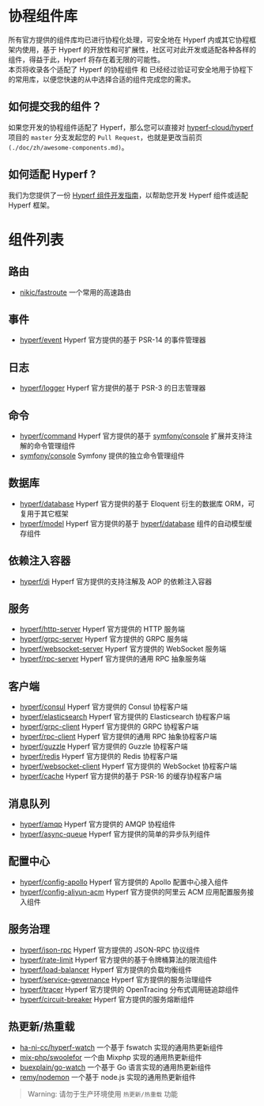 # 协程组件库

所有官方提供的组件库均已进行协程化处理，可安全地在 Hyperf 内或其它协程框架内使用，基于 Hyperf 的开放性和可扩展性，社区可对此开发或适配各种各样的组件，得益于此，Hyperf 将存在着无限的可能性。   
本页将收录各个适配了 Hyperf 的协程组件 和 已经经过验证可安全地用于协程下的常用库，以便您快速的从中选择合适的组件完成您的需求。

## 如何提交我的组件？

如果您开发的协程组件适配了 Hyperf，那么您可以直接对 [hyperf-cloud/hyperf](https://github.com/hyperf-cloud/hyperf) 项目的 `master` 分支发起您的 `Pull Request`，也就是更改当前页`(./doc/zh/awesome-components.md)`。

## 如何适配 Hyperf ?

我们为您提供了一份 [Hyperf 组件开发指南](zh/component-guide/intro.md)，以帮助您开发 Hyperf 组件或适配 Hyperf 框架。

# 组件列表

## 路由

- [nikic/fastroute](https://github.com/nikic/FastRoute) 一个常用的高速路由

## 事件

- [hyperf/event](https://github.com/hyperf-cloud/event) Hyperf 官方提供的基于 PSR-14 的事件管理器

## 日志

- [hyperf/logger](https://github.com/hyperf-cloud/logger) Hyperf 官方提供的基于 PSR-3 的日志管理器

## 命令

- [hyperf/command](https://github.com/hyperf-cloud/command) Hyperf 官方提供的基于 [symfony/console](https://github.com/symfony/console) 扩展并支持注解的命令管理组件
- [symfony/console](https://github.com/symfony/console) Symfony 提供的独立命令管理组件

## 数据库

- [hyperf/database](https://github.com/hyperf-cloud/database) Hyperf 官方提供的基于 Eloquent 衍生的数据库 ORM，可复用于其它框架
- [hyperf/model](https://github.com/hyperf-cloud/model) Hyperf 官方提供的基于 [hyperf/database](https://github.com/hyperf-cloud/database) 组件的自动模型缓存组件 

## 依赖注入容器

- [hyperf/di](https://github.com/hyperf-cloud/di) Hyperf 官方提供的支持注解及 AOP 的依赖注入容器

## 服务

- [hyperf/http-server](https://github.com/hyperf-cloud/http-server) Hyperf 官方提供的 HTTP 服务端
- [hyperf/grpc-server](https://github.com/hyperf-cloud/grpc-server) Hyperf 官方提供的 GRPC 服务端
- [hyperf/websocket-server](https://github.com/hyperf-cloud/websocket-server) Hyperf 官方提供的 WebSocket 服务端
- [hyperf/rpc-server](https://github.com/hyperf-cloud/rpc-server) Hyperf 官方提供的通用 RPC 抽象服务端

## 客户端

- [hyperf/consul](https://github.com/hyperf-cloud/consul) Hyperf 官方提供的 Consul 协程客户端
- [hyperf/elasticsearch](https://github.com/hyperf-cloud/elasticsearch) Hyperf 官方提供的 Elasticsearch 协程客户端
- [hyperf/grpc-client](https://github.com/hyperf-cloud/grpc-client) Hyperf 官方提供的 GRPC 协程客户端
- [hyperf/rpc-client](https://github.com/hyperf-cloud/rpc-client) Hyperf 官方提供的通用 RPC 抽象协程客户端
- [hyperf/guzzle](https://github.com/hyperf-cloud/guzzle) Hyperf 官方提供的 Guzzle 协程客户端
- [hyperf/redis](https://github.com/hyperf-cloud/redis) Hyperf 官方提供的 Redis 协程客户端
- [hyperf/websocket-client](https://github.com/hyperf-cloud/websocket-client) Hyperf 官方提供的 WebSocket 协程客户端
- [hyperf/cache](https://github.com/hyperf-cloud/cache) Hyperf 官方提供的基于 PSR-16 的缓存协程客户端

## 消息队列

- [hyperf/amqp](https://github.com/hyperf-cloud/amqp) Hyperf 官方提供的 AMQP 协程组件
- [hyperf/async-queue](https://github.com/hyperf-cloud/async-queue) Hyperf 官方提供的简单的异步队列组件

## 配置中心

- [hyperf/config-apollo](https://github.com/hyperf-cloud/config-apollo) Hyperf 官方提供的 Apollo 配置中心接入组件
- [hyperf/config-aliyun-acm](https://github.com/hyperf-cloud/config-aliyun-acm) Hyperf 官方提供的阿里云 ACM 应用配置服务接入组件

## 服务治理

- [hyperf/json-rpc](https://github.com/hyperf-cloud/json-rpc) Hyperf 官方提供的 JSON-RPC 协议组件
- [hyperf/rate-limit](https://github.com/hyperf-cloud/rate-limit) Hyperf 官方提供的基于令牌桶算法的限流组件
- [hyperf/load-balancer](https://github.com/hyperf-cloud/load-balancer) Hyperf 官方提供的负载均衡组件
- [hyperf/service-gevernance](https://github.com/hyperf-cloud/service-gevernance) Hyperf 官方提供的服务治理组件
- [hyperf/tracer](https://github.com/hyperf-cloud/tracer) Hyperf 官方提供的 OpenTracing 分布式调用链追踪组件
- [hyperf/circuit-breaker](https://github.com/hyperf-cloud/circuit-breaker) Hyperf 官方提供的服务熔断组件

## 热更新/热重载

- [ha-ni-cc/hyperf-watch](https://github.com/ha-ni-cc/hyperf-watch) 一个基于 fswatch 实现的通用热更新组件
- [mix-php/swoolefor](https://github.com/mix-php/swoolefor) 一个由 Mixphp 实现的通用热更新组件
- [buexplain/go-watch](https://github.com/buexplain/go-watch) 一个基于 Go 语言实现的通用热更新组件
- [remy/nodemon](https://github.com/remy/nodemon) 一个基于 node.js 实现的通用热更新组件

> Warning: 请勿于生产环境使用 `热更新/热重载` 功能
